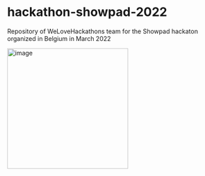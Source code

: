 # hackathon-showpad-2022
Repository of WeLoveHackathons team for the Showpad hackaton organized in Belgium in March 2022

<img width="278" alt="image" src="https://user-images.githubusercontent.com/32843695/159125109-3fc6c0e0-19f3-455b-8a0d-a2335b0bda2b.png">

